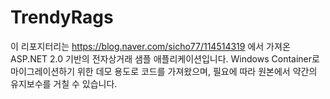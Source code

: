 # TrendyRags

이 리포지터리는 https://blog.naver.com/sicho77/114514319 에서 가져온 ASP.NET 2.0 기반의 전자상거래 샘플 애플리케이션입니다. Windows Container로 마이그레이션하기 위한 데모 용도로 코드를 가져왔으며, 필요에 따라 원본에서 약간의 유지보수를 거칠 수 있습니다.

